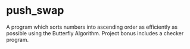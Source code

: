 # push_swap
A program which sorts numbers into ascending order as efficiently as possible using the Butterfly Algorithm. Project bonus includes a checker program.
